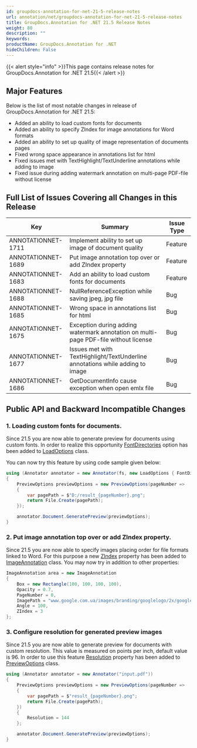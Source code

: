```yaml
---
id: groupdocs-annotation-for-net-21-5-release-notes
url: annotation/net/groupdocs-annotation-for-net-21-5-release-notes
title: GroupDocs.Annotation for .NET 21.5 Release Notes
weight: 80
description: ""
keywords: 
productName: GroupDocs.Annotation for .NET
hideChildren: False
---
```

{{< alert style="info" >}}This page contains release notes for GroupDocs.Annotation for .NET 21.5{{< /alert >}}

## Major Features

Below is the list of most notable changes in release of GroupDocs.Annotation for .NET 21.5:
*   Added an ability to load custom fonts for documents
*   Added an ability to specify ZIndex for image annotations for Word formats
*   Added an ability to set up quality of image representation of documents pages	
*   Fixed wrong space appearance in annotations list for html
*   Fixed issues met with TextHighlight/TextUnderline annotations while adding to image
*   Fixed issue during adding watermark annotation on multi-page PDF-file without license

## Full List of Issues Covering all Changes in this Release

| Key | Summary | Issue Type |
| --- | --- | --- |
| ANNOTATIONNET-1711 | Implement ability to set up image of document quality | Feature |
| ANNOTATIONNET-1689 | Put image annotation top over or add ZIndex property | Feature |
| ANNOTATIONNET-1683 | Add an ability to load custom fonts for documents | Feature |
| ANNOTATIONNET-1688 | NullReferenceException while saving jpeg, jpg file | Bug |
| ANNOTATIONNET-1685 | Wrong space in annotations list for html | Bug |
| ANNOTATIONNET-1675 | Exception during adding watermark annotation on multi-page PDF-file without license | Bug |
| ANNOTATIONNET-1677 | Issues met with TextHighlight/TextUnderline annotations while adding to image | Bug |
| ANNOTATIONNET-1686 | GetDocumentInfo cause exception when open emlx file | Bug |


## Public API and Backward Incompatible Changes

### 1. Loading custom fonts for documents.

Since 21.5 you are now able to generate preview for documents using custom fonts. In order to realize this opportunity [FontDirectories](https://apireference.groupdocs.com/annotation/net/groupdocs.annotation.options/loadoptions/properties/fontdirectories) option has been added to [LoadOptions](https://apireference.groupdocs.com/annotation/net/groupdocs.annotation.options/loadoptions) class.

You can now try this feature by using code sample given below:

```csharp
using (Annotator annotator = new Annotator(fs, new LoadOptions { FontDirectories = new List<string> { $"D:/fonts" } }))
{
    PreviewOptions previewOptions = new PreviewOptions(pageNumber =>
    {
        var pagePath = $"D:/result_{pageNumber}.png";
        return File.Create(pagePath);
    });

    annotator.Document.GeneratePreview(previewOptions);
}
```

### 2. Put image annotation top over or add ZIndex property.

Since 21.5 you are now able to specify images placing order for file formats linked to Word. For this purpose a new [ZIndex](https://apireference.groupdocs.com/annotation/net/groupdocs.annotation.models.annotationmodels/imageannotation/properties/zindex) property has been added to [ImageAnnotation](https://apireference.groupdocs.com/annotation/net/groupdocs.annotation.models.annotationmodels/imageannotation) class. You may now try in addition to other properties:

```csharp
ImageAnnotation area = new ImageAnnotation
{
    Box = new Rectangle(100, 100, 100, 100),
    Opacity = 0.7,
    PageNumber = 0,
    ImagePath = "www.google.com.ua/images/branding/googlelogo/2x/googlelogo_color_92x30dp.png",
    Angle = 100,
    ZIndex = 3
};
```

### 3. Configure resolution for generated preview images

Since 21.5 you are now able to generate preview for documents with custom resolution. This value is measured on points per inch, default value is 96. In order to use this feature [Resolution](https://apireference.groupdocs.com/annotation/net/groupdocs.annotation.options/previewoptions/properties/resolution) property has been added to [PreviewOptions](https://apireference.groupdocs.com/annotation/net/groupdocs.annotation.options/previewoptions) class.

```csharp
using (Annotator annotator = new Annotator("input.pdf"))
{
    PreviewOptions previewOptions = new PreviewOptions(pageNumber =>
    {
        var pagePath = $"result_{pageNumber}.png";
        return File.Create(pagePath);
    })
    {
        Resolution = 144
    };

    annotator.Document.GeneratePreview(previewOptions);
}
```